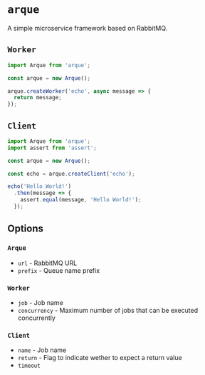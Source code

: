 # `arque`
A simple microservice framework based on RabbitMQ.

## `Worker`
```js
import Arque from 'arque';

const arque = new Arque();

arque.createWorker('echo', async message => {
  return message;
});
```

## `Client`
```js
import Arque from 'arque';
import assert from 'assert';

const arque = new Arque();

const echo = arque.createClient('echo');

echo('Hello World!')
  .then(message => {
    assert.equal(message, 'Hello World!');
  });
```

## Options

### `Arque`
* `url` - RabbitMQ URL
* `prefix` - Queue name prefix

### `Worker`
* `job` - Job name
* `concurrency` - Maximum number of jobs that can be executed concurrently

### `Client`
* `name` - Job name
* `return` - Flag to indicate wether to expect a return value
* `timeout`
